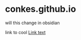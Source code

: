 # conkes.github.io

will this change in obsidian

link to cool [Link text](https://github.com/conkes/conkes.github.io/tree/main/TCM%20Ethical%20Hacker%20Course)
